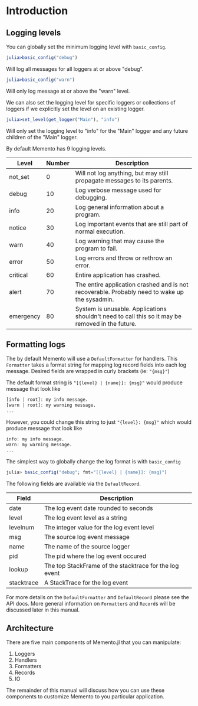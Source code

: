 # Introduction

## Logging levels

You can globally set the minimum logging level with `basic_config`.
```julia
julia>basic_config("debug")
```
Will log all messages for all loggers at or above "debug".
```julia
julia>basic_config("warn")
```
Will only log message at or above the "warn" level.

We can also set the logging level for specific loggers or collections of loggers if we explicitly set the level on an existing logger.
```julia
julia>set_level(get_logger("Main"), "info")
```
Will only set the logging level to "info" for the "Main" logger and any future children of the "Main" logger.

By default Memento has 9 logging levels.

Level | Number | Description
--- | --- | ---
not_set | 0 | Will not log anything, but may still propagate messages to its parents.
debug | 10 | Log verbose message used for debugging.
info | 20 | Log general information about a program.
notice | 30 | Log important events that are still part of normal execution.
warn | 40 | Log warning that may cause the program to fail.
error | 50 | Log errors and throw or rethrow an error.
critical | 60 | Entire application has crashed.
alert | 70 | The entire application crashed and is not recoverable. Probably need to wake up the sysadmin.
emergency | 80 | System is unusable. Applications shouldn't need to call this so it may be removed in the future.

## Formatting logs

The by default Memento will use a `DefaultFormatter` for handlers.
This `Formatter` takes a format string for mapping log record fields into each log message.
Desired fields are wrapped in curly brackets (ie: `"{msg}"`)

The default format string is `"[{level} | {name}]: {msg}"` would produce message that look like
```julia
[info | root]: my info message.
[warn | root]: my warning message.
...
```
However, you could change this string to just `"{level}: {msg}"` which would produce message that look like
```julia
info: my info message.
warn: my warning message.
...
```

The simplest way to globally change the log format is with `basic_config`
```julia
julia> basic_config("debug"; fmt="[{level} | {name}]: {msg}")
```

The following fields are available via the `DefaultRecord`.

Field | Description
--- | ---
date | The log event date rounded to seconds
level | The log event level as a string
levelnum | The integer value for the log event level
msg | The source log event message
name | The name of the source logger
pid | The pid where the log event occured
lookup | The top StackFrame of the stacktrace for the log event
stacktrace | A StackTrace for the log event

For more details on the `DefaultFormatter` and `DefaultRecord` please see the API docs.
More general information on `Formatter`s and `Record`s will be discussed later in this manual.

## Architecture

There are five main components of Memento.jl that you can manipulate:

1. Loggers
2. Handlers
3. Formatters
4. Records
5. IO

The remainder of this manual will discuss how you can use these components to customize Memento to you particular application.
